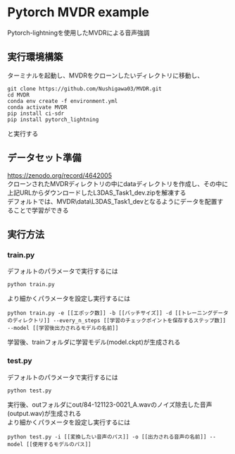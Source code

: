 # Pytorch MVDR example
Pytorch-lightningを使用したMVDRによる音声強調

## 実行環境構築
ターミナルを起動し、MVDRをクローンしたいディレクトリに移動し、  

    git clone https://github.com/Nushigawa03/MVDR.git
    cd MVDR
    conda env create -f environment.yml
    conda activate MVDR
    pip install ci-sdr
    pip install pytorch_lightning
と実行する

## データセット準備
https://zenodo.org/record/4642005  
クローンされたMVDRディレクトリの中にdataディレクトリを作成し、その中に上記URLからダウンロードしたL3DAS_Task1_dev.zipを解凍する  
デフォルトでは、MVDR\data\L3DAS_Task1_devとなるようにデータを配置することで学習ができる

## 実行方法
### train.py
デフォルトのパラメータで実行するには

    python train.py
より細かくパラメータを設定し実行するには

    python train.py -e [[エポック数]] -b [[バッチサイズ]] -d [[トレーニングデータのディレクトリ]] --every_n_steps [[学習のチェックポイントを保存するステップ数]] --model [[学習後出力されるモデルの名前]]
学習後、trainフォルダに学習モデル(model.ckpt)が生成される
### test.py
デフォルトのパラメータで実行するには

    python test.py
実行後、outフォルダにout/84-121123-0021_A.wavのノイズ除去した音声(output.wav)が生成される  
より細かくパラメータを設定し実行するには

    python test.py -i [[変換したい音声のパス]] -o [[出力される音声の名前]] --model [[使用するモデルのパス]]
